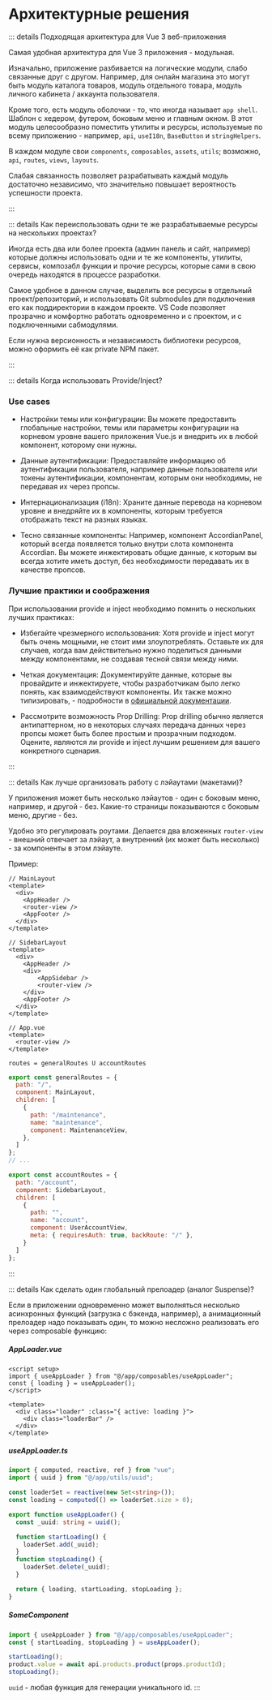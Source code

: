 # Архитектурные решения

::: details Подходящая архитектура для Vue 3 веб-приложения

Самая удобная архитектура для Vue 3 приложения - модульная.

Изначально, приложение разбивается на логические модули, слабо связанные друг с другом. Например, для онлайн магазина это могут быть модуль каталога товаров, модуль отдельного товара, модуль личного кабинета / аккаунта пользователя.

Кроме того, есть модуль оболочки - то, что иногда называет `app shell`. Шаблон с хедером, футером, боковым меню и главным окном. В этот модуль целесообразно поместить утилиты и ресурсы, используемые по всему приложению - например, `api`, `useI18n`, `BaseButton` и `stringHelpers`.

В каждом модуле свои `components`, `composables`, `assets`, `utils`; возможно, `api`, `routes`, `views`, `layouts`.

Слабая связанность позволяет разрабатывать каждый модуль достаточно независимо, что значительно повышает вероятность успешности проекта.

:::

::: details Как переиспользовать одни те же разрабатываемые ресурсы на нескольких проектах?

Иногда есть два или более проекта (админ панель и сайт, например) которые должны использовать одни и те же компоненты, утилиты, сервисы, композабл функции и прочие ресурсы, которые сами в свою очередь находятся в процессе разработки.

Самое удобное в данном случае, выделить все ресурсы в отдельный проект/репозиторий, и использовать Git submodules для подключения его как поддиректории в каждом проекте. VS Code позволяет прозрачно и комфортно работать одновременно и с проектом, и с подключенными сабмодулями.

Если нужна версионность и независимость библиотеки ресурсов, можно оформить её как private NPM пакет.

:::

::: details Когда использовать Provide/Inject?

### Use cases

- Настройки темы или конфигурации: Вы можете предоставить глобальные настройки, темы или параметры конфигурации на корневом уровне вашего приложения Vue.js и внедрить их в любой компонент, которому они нужны.

- Данные аутентификации: Предоставляйте информацию об аутентификации пользователя, например данные пользователя или токены аутентификации, компонентам, которым они необходимы, не передавая их через пропсы.

- Интернационализация (i18n): Храните данные перевода на корневом уровне и внедряйте их в компоненты, которым требуется отображать текст на разных языках.

- Тесно связанные компоненты: Например, компонент AccordianPanel, который всегда появляется только внутри слота компонента Accordian. Вы можете инжектировать общие данные, к которым вы всегда хотите иметь доступ, без необходимости передавать их в качестве пропсов.

### Лучшие практики и соображения

При использовании provide и inject необходимо помнить о нескольких лучших практиках:

- Избегайте чрезмерного использования: Хотя provide и inject могут быть очень мощными, не стоит ими злоупотреблять. Оставьте их для случаев, когда вам действительно нужно поделиться данными между компонентами, не создавая тесной связи между ними.

- Четкая документация: Документируйте данные, которые вы провайдите и инжектируете, чтобы разработчикам было легко понять, как взаимодействуют компоненты. Их также можно типизировать, - подробности в [официальной документации](https://vuejs.org/guide/typescript/composition-api.html#typing-provide-inject).

- Рассмотрите возможность Prop Drilling: Prop drilling обычно является антипаттерном, но в некоторых случаях передача данных через пропсы может быть более простым и прозрачным подходом. Оцените, являются ли provide и inject лучшим решением для вашего конкретного сценария.

:::

::: details Как лучше организовать работу с лэйаутами (макетами)?

У приложения может быть несколько лэйаутов - один с боковым меню, например, и другой - без. Какие-то страницы показываются с боковым меню, другие - без.

Удобно это регулировать роутами. Делается два вложенных `router-view` - внешний отвечает за лэйаут, а внутренний (их может быть несколько) - за компоненты в этом лэйауте.

Пример:

```vue
// MainLayout
<template>
  <div>
    <AppHeader />
    <router-view />
    <AppFooter />
  </div>
</template>

// SidebarLayout
<template>
  <div>
    <AppHeader />
    <div>
        <AppSidebar />
        <router-view />
    </div>
    <AppFooter />
  </div>
</template>

// App.vue
<template>
  <router-view />
</template>
```

`routes = generalRoutes U accountRoutes`

```js
export const generalRoutes = {
  path: "/",
  component: MainLayout,
  children: [
    {
      path: "/maintenance",
      name: "maintenance",
      component: MaintenanceView,
    },
  ]
};
// ...

export const accountRoutes = {
  path: "/account",
  component: SidebarLayout,
  children: [
    {
      path: "",
      name: "account",
      component: UserAccountView,
      meta: { requiresAuth: true, backRoute: "/" },
    }
  ]
};
```

:::

::: details Как сделать один глобальный прелоадер (аналог Suspense)?

Если в приложении одновременно может выполняться несколько асинхронных функций (загрузка с бэкенда, например), а анимационный прелоадер надо показывать один, то можно несложно реализовать его через composable функцию:

##### AppLoader.vue
```vue
<script setup>
import { useAppLoader } from "@/app/composables/useAppLoader";
const { loading } = useAppLoader();
</script>

<template>
  <div class="loader" :class="{ active: loading }">
    <div class="loaderBar" />
  </div>
</template>
```

##### useAppLoader.ts
```ts
import { computed, reactive, ref } from "vue";
import { uuid } from "@/app/utils/uuid";

const loaderSet = reactive(new Set<string>());
const loading = computed(() => loaderSet.size > 0);

export function useAppLoader() {
  const _uuid: string = uuid();

  function startLoading() {
    loaderSet.add(_uuid);
  }
  function stopLoading() {
    loaderSet.delete(_uuid);
  }

  return { loading, startLoading, stopLoading };
}
```

##### SomeComponent

```js
import { useAppLoader } from "@/app/composables/useAppLoader";
const { startLoading, stopLoading } = useAppLoader();

startLoading();
product.value = await api.products.product(props.productId);
stopLoading();
```

`uuid` - любая функция для генерации уникального id.
:::
